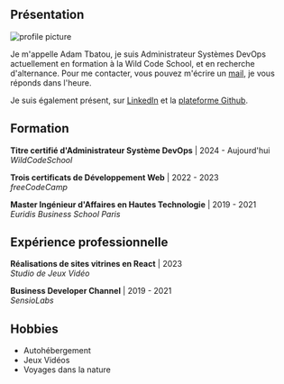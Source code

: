 ## Présentation
![profile picture](https://media.licdn.com/dms/image/v2/D4E03AQHigqFTcl2iBQ/profile-displayphoto-shrink_800_800/profile-displayphoto-shrink_800_800/0/1672305825257?e=1736380800&v=beta&t=wnSlPaDLWhsn76gGTmkvZmcUE5lkPCgNPUjq-TOnijo)

Je m'appelle Adam Tbatou, je suis Administrateur Systèmes DevOps actuellement en formation à la Wild Code School, et en recherche d'alternance. Pour me contacter, vous pouvez m'écrire un [mail](mailto:adamtbatou@free.fr), je vous réponds dans l'heure.

Je suis également présent, sur [LinkedIn](https://fr.linkedin.com/in/adamtbatou) et la [plateforme Github](https://github.com/Poudlardo).

## Formation

**Titre certifié d'Administrateur Système DevOps** | 2024 - Aujourd'hui  
  *WildCodeSchool*

**Trois certificats de Développement Web** | 2022 - 2023  
  *freeCodeCamp*

**Master Ingénieur d'Affaires en Hautes Technologie** | 2019 - 2021  
  *Euridis Business School Paris*

## Expérience professionnelle

**Réalisations de sites vitrines en React**  | 2023  
  *Studio de Jeux Vidéo*

**Business Developer Channel**  | 2019 - 2021  
  *SensioLabs*

## Hobbies
- Autohébergement
- Jeux Vidéos
- Voyages dans la nature
